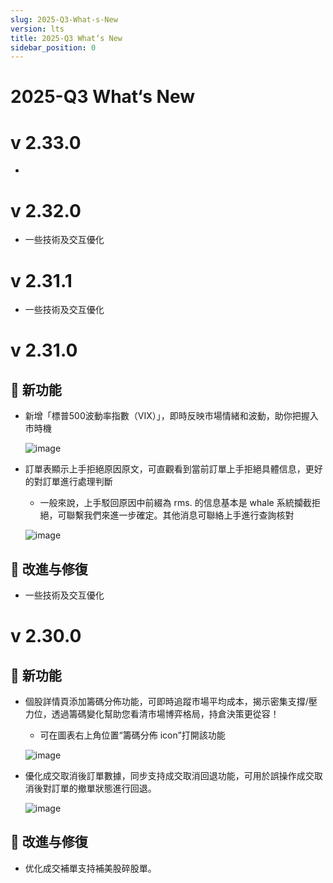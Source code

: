 ```yaml
---
slug: 2025-Q3-What-s-New
version: lts
title: 2025-Q3 What‘s New
sidebar_position: 0
---
```



# 2025-Q3 What‘s New


# v 2.33.0

- 

# v 2.32.0

- 一些技術及交互優化

# v 2.31.1

- 一些技術及交互優化

# v 2.31.0


## 🎉 新功能

- 新增「標普500波動率指數（VIX）」，即時反映市場情緒和波動，助你把握入市時機

    ![image](/assets/d65e3b1f35ff9978f75460f3bde419bb)

- 訂單表顯示上手拒絕原因原文，可直觀看到當前訂單上手拒絕具體信息，更好的對訂單進行處理判斷
    - 一般來說，上手駁回原因中前綴為 rms. 的信息基本是 whale 系統攔截拒絕，可聯繫我們來進一步確定。其他消息可聯絡上手進行查詢核對

    ![image](/assets/40a809a7cdda3a741228508e94a71f9f)


## 📌 改進与修復

- 一些技術及交互優化

# v 2.30.0


## 🎉 新功能

- 個股詳情頁添加籌碼分佈功能，可即時追蹤市場平均成本，揭示密集支撐/壓力位，透過籌碼變化幫助您看清市場博弈格局，持倉決策更從容！
    - 可在圖表右上角位置“籌碼分佈 icon”打開該功能

    ![image](/assets/d25fd443755bcb78d7f706629c8678d6)

- 優化成交取消後訂單數據，同步支持成交取消回退功能，可用於誤操作成交取消後對訂單的撤單狀態進行回退。

    ![image](/assets/aa70788b13ba692148042d7bd36b3490)


## 📌 改進与修復

- 优化成交補單支持補美股碎股單。
